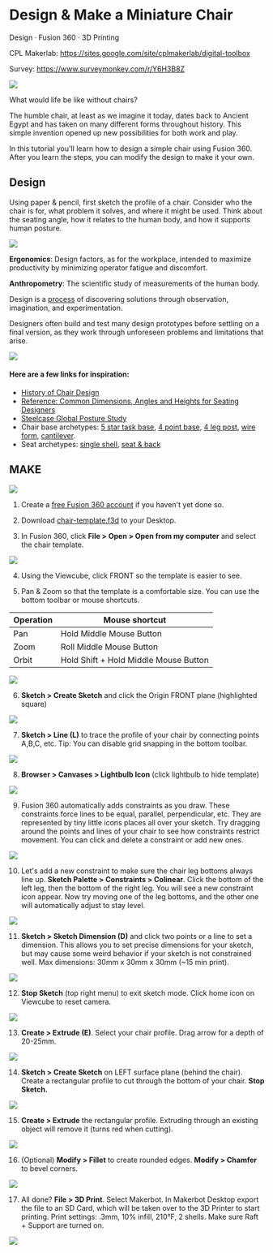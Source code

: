 # Design & Make a Miniature Chair
Design · Fusion 360 · 3D Printing

CPL Makerlab: https://sites.google.com/site/cplmakerlab/digital-toolbox

Survey: https://www.surveymonkey.com/r/Y6H3B8Z

![](assets/images/chair-header.png)

What would life be like without chairs?

The humble chair, at least as we imagine it today, dates back to Ancient Egypt and has taken on many different forms throughout history. This simple invention opened up new possibilities for both work and play.

In this tutorial you'll learn how to design a simple chair using Fusion 360. After you learn the steps, you can modify the design to make it your own. 

## Design

Using paper & pencil, first sketch the profile of a chair. Consider who the chair is for, what problem it solves, and where it might be used. Think about the seating angle, how it relates to the human body, and how it supports human posture.

![](assets/images/chair-examples.png) 

**Ergonomics**: Design factors, as for the workplace, intended to maximize productivity by minimizing operator fatigue and discomfort.

**Anthropometry**: The scientific study of measurements of the human body.

Design is a [process](https://dschool.stanford.edu/resources/design-thinking-bootleg) of discovering solutions through observation, imagination, and experimentation. 

Designers often build and test many design prototypes before settling on a final version, as they work through unforeseen problems and limitations that arise.

![](assets/images/ohara-bf4.png)

#### Here are a few links for inspiration:

- [History of Chair Design](http://coshamie.com/history-of-chair-design/)
- [Reference: Common Dimensions, Angles and Heights for Seating Designers](https://www.core77.com/posts/43422/Reference-Common-Dimensions-Angles-and-Heights-for-Seating-Designers)
- [Steelcase Global Posture Study](https://www.steelcase.com/content/uploads/2019/05/global-posture-study.pdf)
- Chair base archetypes: [5 star task base](http://www.suiteny.com/assets/upload/product_images/original/joint-5-star-base-1359.jpg), [4 point base](https://hivemodern.com/public_resources/full/patch-01-4leg-swivel-base-chair-jacco-bregonje-artifort-4.jpg), [4 leg post](http://www.cultfurniturehire.com/wp-content/uploads/2013/01/StackableNavyChair_Galvanized_angle.jpg), [wire form](https://www.hermanmiller.com/products/seating/side-chairs/eames-wire-chairs/), [cantilever](https://www.designformfurnishings.com/wp-content/uploads/2017/10/Cantilever-Chair.jpg). 
- Seat archetypes: [single shell](https://a.1stdibscdn.com/archivesE/upload/f_9224/f_3070652/_C8A7666_l.jpg), [seat & back](https://img0.etsystatic.com/000/0/5870588/il_fullxfull.274626840.jpg)

## MAKE

![](assets/images/make-steps.png)


1. Create a [free Fusion 360 account](https://knowledge.autodesk.com/support/fusion-360/learn-explore/caas/sfdcarticles/sfdcarticles/How-to-activate-start-up-or-educational-licensing-for-Fusion-360.html) if you haven't yet done so.

2. Download [chair-template.f3d](https://github.com/cpl-makerlab/miniature-chair/raw/master/templates/chair-template.f3d) to your Desktop.

3. In Fusion 360, click **File > Open > Open from my computer** and select the chair template.

![](assets/images/file-open/Large%20GIF%20(480x619).gif)

4. Using the Viewcube, click FRONT so the template is easier to see.

5. Pan & Zoom so that the template is a comfortable size. You can use the bottom toolbar or mouse shortcuts.

Operation | Mouse shortcut
--- | ---
Pan | Hold Middle Mouse Button 
Zoom | Roll Middle Mouse Button
Orbit | Hold Shift + Hold Middle Mouse Button


![](assets/images/orbit-pan-zoom/Large%20GIF%20(480x393).gif)

6. **Sketch > Create Sketch** and click the Origin FRONT plane (highlighted square)

![](assets/images/create-sketch/Large%20GIF%20(480x313).gif)

7. **Sketch > Line (L)** to trace the profile of your chair by connecting points A,B,C, etc. Tip: You can disable grid snapping in the bottom toolbar.

![](assets/images/draw-lines/Large%20GIF%20(480x506).gif)

8. **Browser > Canvases > Lightbulb Icon** (click lightbulb to hide template)

![](assets/images/hide-canvas/Large%20GIF%20(320x294).gif)

9. Fusion 360 automatically adds constraints as you draw. These constraints force lines to be equal, parallel, perpendicular, etc. They are represented by tiny little icons places all over your sketch. Try dragging around the points and lines of your chair to see how constraints restrict movement. You can click and delete a constraint or add new ones.

![](assets/images/play-constraints.gif)

10. Let's add a new constraint to make sure the chair leg bottoms always line up. **Sketch Palette > Constraints > Colinear**. Click the bottom of the left leg, then the bottom of the right leg. You will see a new constraint icon appear. Now try moving one of the leg bottoms, and the other one will automatically adjust to stay level.

![](assets/images/new-constraint.gif)

11. **Sketch > Sketch Dimension (D)** and click two points or a line to set a dimension. This allows you to set precise dimensions for your sketch, but may cause some weird behavior if your sketch is not constrained well. Max dimensions: 30mm x 30mm x 30mm (~15 min print).

![](assets/images/dimension.gif)

12. **Stop Sketch** (top right menu) to exit sketch mode. Click home icon on Viewcube to reset camera.

![](assets/images/stop-sketch.gif)

13. **Create > Extrude (E)**. Select your chair profile. Drag arrow for a depth of 20-25mm.

![](assets/images/extrude1.gif)

14. **Sketch > Create Sketch** on LEFT surface plane (behind the chair). Create a rectangular profile to cut through the bottom of your chair. **Stop Sketch.**

![](assets/images/rectangle-profile.gif)

15. **Create > Extrude** the rectangular profile. Extruding through an existing object will remove it (turns red when cutting).

![](assets/images/extrude2.gif)

16. (Optional) **Modify > Fillet** to create rounded edges. **Modify > Chamfer** to bevel corners.

![](assets/images/fillet.gif)

17. All done? **File > 3D Print**. Select Makerbot. In Makerbot Desktop export the file to an SD Card, which will be taken over to the 3D Printer to start printing.
Print settings: .3mm, 10% infill, 210°F, 2 shells. Make sure Raft + Support are turned on. 

![](assets/images/export.gif)




